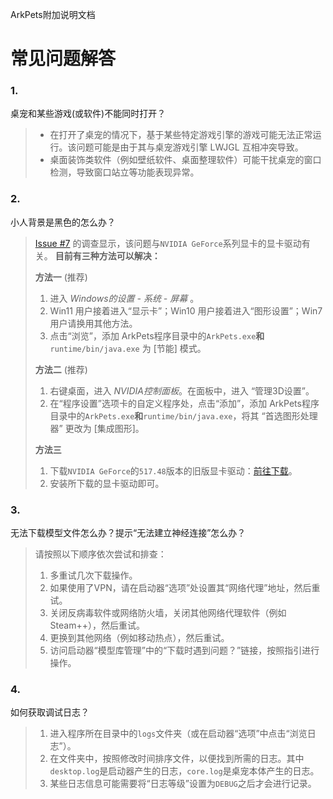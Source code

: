 ArkPets附加说明文档
# 常见问题解答

### 1.
桌宠和某些游戏(或软件)不能同时打开？
> - 在打开了桌宠的情况下，基于某些特定游戏引擎的游戏可能无法正常运行。该问题可能是由于其与桌宠游戏引擎 LWJGL 互相冲突导致。
> - 桌面装饰类软件（例如壁纸软件、桌面整理软件）可能干扰桌宠的窗口检测，导致窗口站立等功能表现异常。

### 2.
小人背景是黑色的怎么办？
> [Issue #7](https://github.com/isHarryh/Ark-Pets/issues/7) 的调查显示，该问题与`NVIDIA GeForce`系列显卡的显卡驱动有关。 **目前有三种方法可以解决：**
> 
> **方法一** (推荐)  
> 1. 进入 *Windows的设置 - 系统 - 屏幕* 。
> 2. Win11 用户接着进入“显示卡”；Win10 用户接着进入“图形设置”；Win7 用户请换用其他方法。
> 3. 点击“浏览”，添加 ArkPets程序目录中的`ArkPets.exe`**和**`runtime/bin/java.exe` 为 [节能] 模式。
> 
> **方法二** (推荐)  
> 1. 右键桌面，进入 *NVIDIA控制面板*。在面板中，进入 “管理3D设置”。
> 2. 在“程序设置”选项卡的自定义程序处，点击“添加”，添加 ArkPets程序目录中的`ArkPets.exe`**和**`runtime/bin/java.exe`，将其 “首选图形处理器” 更改为 [集成图形]。
> 
> **方法三**
> 1. 下载`NVIDIA GeForce`的`517.48`版本的旧版显卡驱动：[前往下载](http://www.nvidia.cn/Download/driverResults.aspx/193319/cn)。
> 2. 安装所下载的显卡驱动即可。

### 3.
无法下载模型文件怎么办？提示“无法建立神经连接”怎么办？
> 请按照以下顺序依次尝试和排查：
> 1. 多重试几次下载操作。
> 2. 如果使用了VPN，请在启动器“选项”处设置其“网络代理”地址，然后重试。
> 3. 关闭反病毒软件或网络防火墙，关闭其他网络代理软件（例如Steam++），然后重试。
> 4. 更换到其他网络（例如移动热点），然后重试。
> 5. 访问启动器“模型库管理”中的“下载时遇到问题？”链接，按照指引进行操作。

### 4.
如何获取调试日志？
> 1. 进入程序所在目录中的`logs`文件夹（或在启动器“选项”中点击“浏览日志”）。
> 2. 在文件夹中，按照修改时间排序文件，以便找到所需的日志。其中`desktop.log`是启动器产生的日志，`core.log`是桌宠本体产生的日志。
> 3. 某些日志信息可能需要将“日志等级”设置为`DEBUG`之后才会进行记录。
